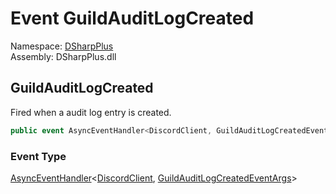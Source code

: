 # Event GuildAuditLogCreated

Namespace: [DSharpPlus](DSharpPlus.md)  
Assembly: DSharpPlus.dll

## <a id="DSharpPlus_DiscordShardedClient_GuildAuditLogCreated"></a>GuildAuditLogCreated

Fired when a audit log entry is created.

```csharp
public event AsyncEventHandler<DiscordClient, GuildAuditLogCreatedEventArgs> GuildAuditLogCreated
```

### Event Type

[AsyncEventHandler](DSharpPlus.AsyncEvents.AsyncEventHandler\-2.md)<[DiscordClient](DSharpPlus.DiscordClient.md), [GuildAuditLogCreatedEventArgs](DSharpPlus.EventArgs.GuildAuditLogCreatedEventArgs.md)\>

